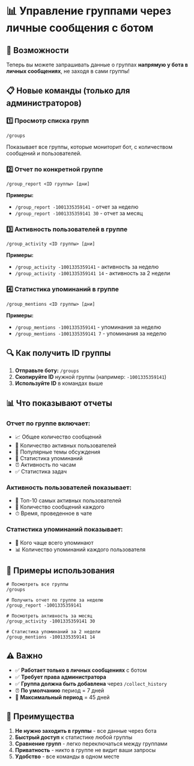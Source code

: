 # 📊 Управление группами через личные сообщения с ботом

## 🎯 **Возможности**

Теперь вы можете запрашивать данные о группах **напрямую у бота в личных сообщениях**, не заходя в сами группы!

## 📋 **Новые команды (только для администраторов)**

### 1️⃣ **Просмотр списка групп**
```
/groups
```
Показывает все группы, которые мониторит бот, с количеством сообщений и пользователей.

### 2️⃣ **Отчет по конкретной группе**
```
/group_report <ID группы> [дни]
```
**Примеры:**
- `/group_report -1001335359141` - отчет за неделю
- `/group_report -1001335359141 30` - отчет за месяц

### 3️⃣ **Активность пользователей в группе**
```
/group_activity <ID группы> [дни]
```
**Примеры:**
- `/group_activity -1001335359141` - активность за неделю
- `/group_activity -1001335359141 14` - активность за 2 недели

### 4️⃣ **Статистика упоминаний в группе**
```
/group_mentions <ID группы> [дни]
```
**Примеры:**
- `/group_mentions -1001335359141` - упоминания за неделю
- `/group_mentions -1001335359141 7` - упоминания за неделю

## 🔍 **Как получить ID группы**

1. **Отправьте боту:** `/groups`
2. **Скопируйте ID** нужной группы (например: `-1001335359141`)
3. **Используйте ID** в командах выше

## 📊 **Что показывают отчеты**

### **Отчет по группе включает:**
- 📈 Общее количество сообщений
- 👥 Количество активных пользователей
- 🎯 Популярные темы обсуждения
- 📢 Статистика упоминаний
- ⏰ Активность по часам
- ✅ Статистика задач

### **Активность пользователей показывает:**
- 👤 Топ-10 самых активных пользователей
- 💬 Количество сообщений каждого
- ⏱ Время, проведенное в чате

### **Статистика упоминаний показывает:**
- 📢 Кого чаще всего упоминают
- 📊 Количество упоминаний каждого пользователя

## 🚀 **Примеры использования**

```
# Посмотреть все группы
/groups

# Получить отчет по группе за неделю
/group_report -1001335359141

# Посмотреть активность за месяц
/group_activity -1001335359141 30

# Статистика упоминаний за 2 недели
/group_mentions -1001335359141 14
```

## ⚠️ **Важно**

- ✅ **Работает только в личных сообщениях** с ботом
- ✅ **Требует права администратора**
- ✅ **Группа должна быть добавлена** через `/collect_history`
- ⏰ **По умолчанию** период = 7 дней
- 📅 **Максимальный период** = 45 дней

## 🎉 **Преимущества**

1. **Не нужно заходить в группы** - все данные через бота
2. **Быстрый доступ** к статистике любой группы
3. **Сравнение групп** - легко переключаться между группами
4. **Приватность** - никто в группе не видит ваши запросы
5. **Удобство** - все команды в одном месте
